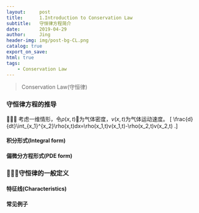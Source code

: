 ```yaml
---
layout:     post
title:      1.Introduction to Conservation Law
subtitle:   守恒律方程简介
date:       2019-04-29
author:     Jing
header-img: img/post-bg-CL.png
catalog: true
export_on_save:
html: true
tags:
    - Conservation Law
---
```



>Conservation Law(守恒律)

### 守恒律方程的推导
🌰 考虑一维情形，令$\rho(x,t)$为气体密度，$v(x,t)$为气体运动速度。
\[
\frac{d}{dt}\int_{x_1}^{x_2}\rho(x,t)dx=\rho(x_1,t)v(x_1,t)-\rho(x_2,t)v(x_2,t)
.\]

#### 积分形式(Integral form)

#### 偏微分方程形式(PDE form)

### 守恒律的一般定义

#### 特征线(Characteristics)

#### 常见例子
